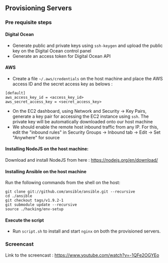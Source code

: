 ## Provisioning Servers

### Pre requisite steps
#### Digital Ocean
* Generate public and private keys using `ssh-keygen` and upload the public key on the Digital Ocean control panel
* Generate an access token for Digital Ocean API

#### AWS
* Create a file `~/.aws/credentials` on the host machine and place the AWS access ID and the secret access key as belows : 
```
[default]
aws_access_key_id = <access_key_id>
aws_secret_access_key = <secret_access_key>
```
* On the EC2 dashboard, using Network and Security -> Key Pairs, generate a key pair for accessing the EC2 instance using `ssh`. The private key will be automatically downloaded onto our host machine
* We should enable the remote host inbound traffic from any IP. For this, edit the "inbound rules" in Security Groups -> Inbound tab -> Edit -> Set "Anywhere" for source

#### Installing NodeJS on the host machine:
Download and install NodeJS from here : https://nodejs.org/en/download/

#### Installing Ansible on the host machine

Run the following commands from the shell on the host:
```
git clone git://github.com/ansible/ansible.git --recursive
cd ./ansible
git checkout tags/v1.9.2-1
git submodule update --recursive
source ./hacking/env-setup
```
#### Execute the script
* Run `script.sh` to install and start `nginx` on both the provisioned servers.

### Screencast
Link to the screencast : https://www.youtube.com/watch?v=-1QFe2OGYEo
